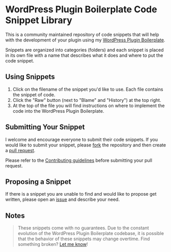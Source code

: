 WordPress Plugin Boilerplate Code Snippet Library
========================

This is a community maintained repository of code snippets that will help with the development of your plugin using my [WordPress Plugin Boilerplate](https://github.com/seb86/WordPress-Plugin-Boilerplate).

Snippets are organized into categories (folders) and each snippet is placed in its own file with a name that describes what it does and where to put the code snippet.

## Using Snippets

1. Click on the filename of the snippet you'd like to use. Each file contains the snippet of code.
2. Click the "Raw" button (next to "Blame" and "History") at the top right.
3. At the top of the file you will find instructions on where to implement the code into the WordPress Plugin Boilerplate.

## Submitting Your Snippet

I welcome and encourage everyone to submit their code snippets. If you would like to submit your snippet, please [fork](https://github.com/seb86/WordPress-Plugin-Boilerplate-Code-Snippet-Library/fork) the repository and then create a [pull request](https://github.com/seb86/WordPress-Plugin-Boilerplate-Code-Snippet-Library/compare/).

Please refer to the [Contributing guidelines](https://github.com/seb86/WordPress-Plugin-Boilerplate-Code-Snippet-Library/blob/master/CONTRIBUTING.md) before submitting your pull request.

## Proposing a Snippet

If there is a snippet you are unable to find and would like to propose get written, please open an [issue](https://github.com/seb86/WordPress-Plugin-Boilerplate-Code-Snippet-Library/issues) and describe your need.

## Notes

> These snippets come with no guarantees. Due to the constant evolution of the WordPress Plugin Boilerplate codebase, it is possible that the behavior of these snippets may change overtime. Find something broken? [Let me know](https://github.com/seb86/WordPress-Plugin-Boilerplate-Code-Snippet-Library/issues)!
